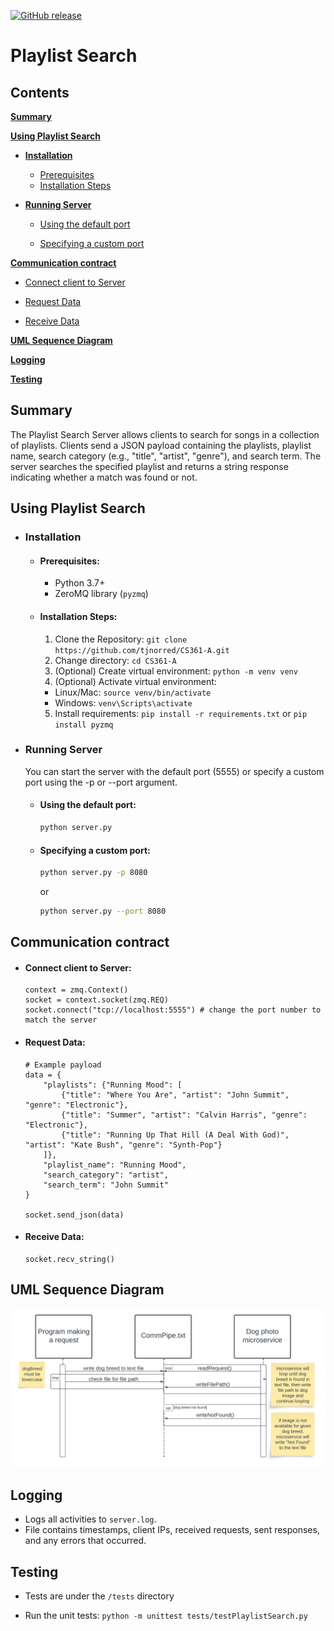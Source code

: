 [![GitHub release](https://img.shields.io/github/release/tjnorred/CS361-A.svg)](https://github.com/tjnorred/CS361-A/releases)

# Playlist Search

## Contents


**[Summary](#summary)**

**[Using Playlist Search](#using-playlist-search)**

* **[Installation](#installation)**
    *  [Prerequisites](#prerequisites)
    *  [Installation Steps](#installation-steps)


* **[Running Server](#running-server)**

    *  [Using the default port](#using-the-default-port)

    *  [Specifying a custom port](#specifying-a-custom-port)

**[Communication contract](#communication-contract)**

*  [Connect client to Server](#connect-client-to-server)

*  [Request Data](#request-data)

*  [Receive Data](#receive-data)

**[UML Sequence Diagram](#uml-sequence-diagram)**

**[Logging](#logging)**

**[Testing](#testing)**


## Summary

The Playlist Search Server allows clients to search for songs in a collection of playlists.  Clients send a JSON payload containing the playlists, playlist name, search category (e.g., "title", "artist", "genre"), and search term. The server searches the specified playlist and returns a string response indicating whether a match was found or not.

## Using Playlist Search
* ### Installation

    * #### Prerequisites:
        - Python 3.7+
        - ZeroMQ library (`pyzmq`)

    * #### Installation Steps:
        1) Clone the Repository: `git clone https://github.com/tjnorred/CS361-A.git`
        2) Change directory: `cd CS361-A`
        3) (Optional) Create virtual environment: `python -m venv venv`
        4) (Optional) Activate virtual environment:
        * Linux/Mac: `source venv/bin/activate` 
        * Windows: `venv\Scripts\activate`
        5) Install requirements: `pip install -r requirements.txt` or `pip install pyzmq`

* ### Running Server
    You can start the server with the default port (5555) or specify a custom port using the -p or --port argument.

    * #### Using the default port:
        ```bash
        python server.py
        ```
    * #### Specifying a custom port:
        ```bash
        python server.py -p 8080
        ```
        or

        ```bash
        python server.py --port 8080
        ```

## Communication contract

* #### Connect client to Server:
    ```
    context = zmq.Context()
    socket = context.socket(zmq.REQ)
    socket.connect("tcp://localhost:5555") # change the port number to match the server
    ```

* #### Request Data:
    ```
    # Example payload
    data = {
        "playlists": {"Running Mood": [
            {"title": "Where You Are", "artist": "John Summit", "genre": "Electronic"},
            {"title": "Summer", "artist": "Calvin Harris", "genre": "Electronic"},
            {"title": "Running Up That Hill (A Deal With God)", "artist": "Kate Bush", "genre": "Synth-Pop"}
        ]},
        "playlist_name": "Running Mood",
        "search_category": "artist",
        "search_term": "John Summit"
    }

    socket.send_json(data)
    ```

* #### Receive Data:
    ```
    socket.recv_string()
    ```

## UML Sequence Diagram

![UML Diagram](docs/uml-sequence-diagram.png)

## Logging
* Logs all activities to `server.log`. 
* File contains timestamps, client IPs, received requests, sent responses, and any errors that occurred.

## Testing
* Tests are under the `/tests` directory

* Run the unit tests: `python -m unittest tests/testPlaylistSearch.py`